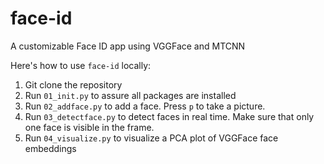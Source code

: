 # face-id
A customizable Face ID app using VGGFace and MTCNN

Here's how to use `face-id` locally:

1. Git clone the repository
2. Run `01_init.py` to assure all packages are installed
3. Run `02_addface.py` to add a face. Press `p` to take a picture.
4. Run `03_detectface.py` to detect faces in real time. Make sure that only one face is visible in the frame.
5. Run `04_visualize.py` to visualize a PCA plot of VGGFace face embeddings
